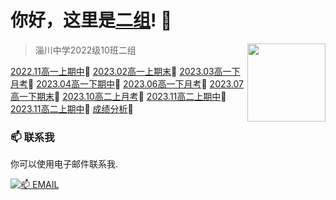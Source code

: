 # 你好，这里是[二组](https://2z.cyming.top)! 👋

<img width="125" align="right" src="https://img.cyming.top/file/dc6bec7675d1dd05b5a09.png" /> 
  
 > 淄川中学2022级10班二组

[2022.11高一上期中](2022.11高一上期中.html)🤖
[2023.02高一上期末](2023.02高一上期末.html)🤖
[2023.03高一下月考](2023.03高一下月考.html)🤖
[2023.04高一下期中](2023.04高一下期中.html)🤖
[2023.06高一下月考](2023.06高一下月考.html)🤖
[2023.07高一下期末](2023.07高一下期末.html)🤖
[2023.10高二上月考](2023.10高二上月考.html)🤖
[2023.11高二上期中](2023.11高二上期中.html)🤖
[2023.11高二上期中](2023.11高二上期中.html)🤖
[成绩分析](成绩分析html)🤖
  
 ### 📫 联系我 
  
 你可以使用电子邮件联系我. 
  
 [![📫 EMAIL](https://img.shields.io/badge/📫%20EMAIL-c@cyming.top-%2357728B?style=for-the-badge)](mailto:c@cyming.top)
